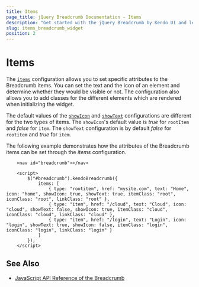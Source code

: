 ```yaml
---
title: Items
page_title: jQuery Breadcrumb Documentation - Items
description: "Get started with the jQuery Breadcrumb by Kendo UI and learn how to configure the items of the widget."
slug: items_breadcrumb_widget
position: 2
---
```


# Items

The [`items`](/api/javascript/ui/breadcrumb/configuration/items) configuration allows you to set specific attributes to the Breadcrumb items. You can set the text and the icon of an element and determine whether they would be visible or not. The configuration also allows you to add classes for the different elements which are rendered when initializing the widget. 

The default values of the [`showIcon`](/api/javascript/ui/breadcrumb/configuration/items.showicon) and [`showText`](/api/javascript/ui/breadcrumb/configuration/items.showtext) configurations are different for the two types of items. The `showIcon`'s default value is *true* for `rootItem` and *false* for `item`. The `showText` configuration is by default *false* for `rootitem` and *true* for `item`.

The following example demonstrates how the attributes of the Breadcrumb items can be set through the *items* configuration.

```dojo
    <nav id="breadcrumb"></nav>

    <script>
        $("#breadcrumb").kendoBreadcrumb({
            items: [
                { type: "rootitem", href: "mysite.com", text: "Home", icon: "home", showIcon: true, showText: true, itemClass: "root", iconClass: "root", linkClass: "root" },
                { type: "item", href: "/cloud", text: "Cloud", icon: "cloud", showText: false, showIcon: true, itemClass: "cloud", iconClass: "cloud", linkClass: "cloud" },
                { type: "item", href: "/login", text: "Login", icon: "login", showText: true, showIcon: false, itemClass: "login", iconClass: "login", linkClass: "login" }
            ]
        });
    </script>
```

## See Also

* [JavaScript API Reference of the Breadcrumb](/api/javascript/ui/breadcrumb)
